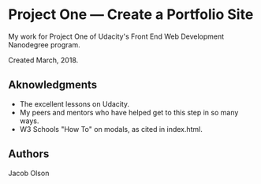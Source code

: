 # Project One — Create a Portfolio Site

My work for Project One of Udacity's Front End Web Development Nanodegree program.

Created March, 2018.

## Aknowledgments

* The excellent lessons on Udacity.
* My peers and mentors who have helped get to this step in so many ways.
* W3 Schools "How To" on modals, as cited in index.html.

## Authors

Jacob Olson
